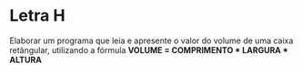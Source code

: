 # Letra H

Elaborar um programa que leia e apresente o valor do volume de uma caixa retângular, utilizando a fórmula __VOLUME = COMPRIMENTO * LARGURA * ALTURA__